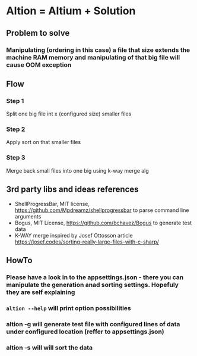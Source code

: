 # Altion = Altium + Solution

## Problem to solve
### Manipulating (ordering in this case) a file that size extends the machine RAM memory and manipulating of that big file will cause OOM exception

## Flow
### Step 1
Split one big file int x (configured size) smaller files
### Step 2
Apply sort on that smaller files
### Step 3
Merge back small files into one big using k-way merge alg

## 3rd party libs and ideas references
* ShellProgressBar, MIT license, https://github.com/Mpdreamz/shellprogressbar to parse command line arguments
* Bogus, MIT License, https://github.com/bchavez/Bogus to generate test data
* K-WAY merge inspired by Josef Ottosson article https://josef.codes/sorting-really-large-files-with-c-sharp/

## HowTo

### Please have a look in to the appsettings.json - there you can manipulate the generation anad sorting settings. Hopefuly they are self explaining

### ```altion --help``` will print option possibilities
### altion -g will generate test file with configured lines of data under configured location (reffer to appsettings.json)
### altion -s will will sort the data

